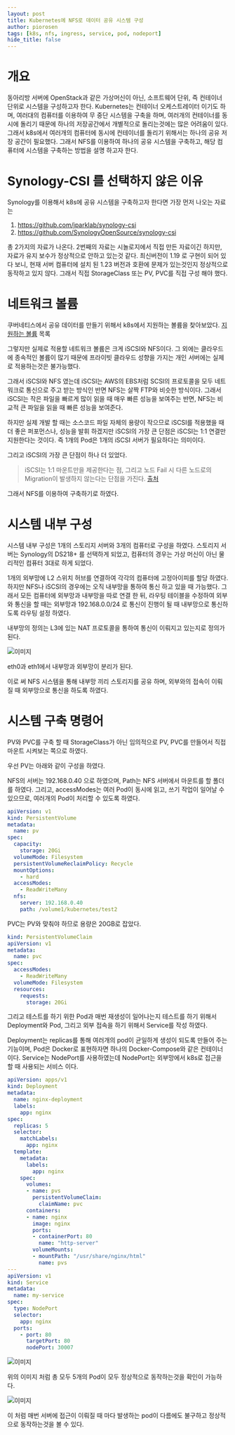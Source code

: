 ```yaml
---
layout: post
title: Kubernetes에 NFS로 데이터 공유 시스템 구성
author: piorosen
tags: [k8s, nfs, ingress, service, pod, nodeport]
hide_title: false
---
```


# 개요

동아리방 서버에 OpenStack과 같은 가상머신이 아닌, 소프트웨어 단위, 즉 컨테이너 단위로 시스템을 구성하고자 한다. Kubernetes는 컨테이너 오케스트레이터 이기도 하며, 여러대의 컴퓨터를 이용하여 무 중단 시스템을 구축을 하며, 여러개의 컨테이너를 동시에 돌리기 때문에 하나의 저장공간에서 개별적으로 돌리는것에는 많은 어려움이 있다. 그래서 k8s에서 여러개의 컴퓨터에 동시에 컨테이너를 돌리기 위해서는 하나의 공유 저장 공간이 필요했다. 그래서 NFS를 이용하여 하나의 공유 시스템을 구축하고, 해당 컴퓨터에 시스템을 구축하는 방법을 설명 하고자 한다.

# Synology-CSI 를 선택하지 않은 이유

Synology를 이용해서 k8s에 공유 시스템을 구축하고자 한다면 가장 먼저 나오는 자료는

1. https://github.com/jparklab/synology-csi
2. https://github.com/SynologyOpenSource/synology-csi

총 2가지의 자료가 나온다. 2번째의 자료는 시놀로지에서 직접 만든 자료이긴 하지만, 자료가 유지 보수가 정상적으로 안하고 있는것 같다. 최신버전이 1.19 로 구현이 되어 있다 보니, 현재 서버 컴퓨터에 설치 된 1.23 버전과 호환에 문제가 있는것인지 정상적으로 동작하고 있지 않다. 그래서 직접 StorageClass 또는 PV, PVC를 직접 구성 해야 했다.

# 네트워크 볼륨

쿠버네티스에서 공유 데이터를 만들기 위해서 k8s에서 지원하는 볼륨을 찾아보았다.
[지원하는 볼륨](https://kubernetes.io/docs/concepts/storage/volumes/#types-of-volumes) 목록

그렇지만 실제로 적용할 네트워크 볼륨은 크게 iSCSI와 NFS이다. 그 외에는 클라우드에 종속적인 볼륨이 많기 때문에 프라이빗 클라우드 성향을 가지는 개인 서버에는 실제로 적용하는것은 불가능했다.

그래서 iSCSI와 NFS 였는데 iSCSI는 AWS의 EBS처럼 SCSI의 프로토콜을 모두 네트워크로 통신으로 주고 받는 방식인 반면 NFS는 살짝 FTP와 비슷한 방식이다. 그래서 iSCSI는 작은 파일을 빠르게 많이 읽을 때 매우 빠른 성능을 보여주는 반면, NFS는 비교적 큰 파일을 읽을 때 빠른 성능을 보여준다.

하지만 실제 개발 할 때는 소스코드 파일 자체의 용량이 작으므로 iSCSI를 적용했을 때 더 좋은 퍼포먼스나, 성능을 발휘 하겠지만 iSCSI의 가장 큰 단점은 iSCSI는 1:1 연결만 지원한다는 것이다. 즉 1개의 Pod은 1개의 iSCSI 서버가 필요하다는 의미이다.

그리고 iSCSI의 가장 큰 단점이 하나 더 있었다. 

> iSCSI는 1:1 마운트만을 제공한다는 점, 그리고 노드 Fail 시 다른 노드로의 Migration이 발생하지 않는다는 단점을 가진다.
[출처](https://m.blog.naver.com/alice_k106/221348788068)

그래서 NFS를 이용하여 구축하기로 하였다.

# 시스템 내부 구성

시스템 내부 구성은 1개의 스토리지 서버와 3개의 컴퓨터로 구성을 하였다.
스토리지 서버는 Synology의 DS218+ 를 선택하게 되었고, 컴퓨터의 경우는 가상 머신이 아닌 물리적인 컴퓨터 3대로 하게 되었다.

1개의 외부망에 L2 스위치 허브를 연결하여 각각의 컴퓨터에 고정아이피를 할당 하였다. 하지만 NFS나 iSCSI의 경우에는 오직 내부망을 통하여 통신 하고 있을 때 가능했다. 그래서 모든 컴퓨터에 외부망과 내부망을 따로 연결 한 뒤, 라우팅 테이블을 수정하여 외부와 통신을 할 때는 외부망과 192.168.0.0/24 로 통신이 진행이 될 때 내부망으로 통신하도록 라우팅 설정 하였다.

내부망의 정의는 L3에 있는 NAT 프로토콜을 통하여 통신이 이뤄지고 있는지로 정의가 된다.

![이미지](/assets/img/post/2021-12-19-ifconfig.png)

eth0과 eth1에서 내부망과 외부망이 분리가 된다.

이로 써 NFS 시스템을 통해 내부망 끼리 스토리지를 공유 하며, 외부와의 접속이 이뤄질 때 외부망으로 통신을 하도록 하였다.

# 시스템 구축 명령어

PV와 PVC를 구축 할 때 StorageClass가 아닌 임의적으로 PV, PVC를 만들어서 직접 마운트 시켜보는 쪽으로 하였다.

우선 PV는 아래와 같이 구성을 하였다.

NFS의 서버는 192.168.0.40 으로 하였으며, Path는 NFS 서버에서 마운트를 할 폴더를 하였다. 그리고, accessModes는 여러 Pod이 동시에 읽고, 쓰기 작업이 일어날 수 있으므로, 여러개의 Pod이 처리할 수 있도록 하였다.

```yaml
apiVersion: v1
kind: PersistentVolume
metadata:
  name: pv
spec:
  capacity:
    storage: 20Gi
  volumeMode: Filesystem
  persistentVolumeReclaimPolicy: Recycle
  mountOptions:
    - hard
  accessModes:
    - ReadWriteMany
  nfs:
    server: 192.168.0.40
    path: /volume1/kubernetes/test2
```

PVC는 PV와 맞춰야 하므로 용량은 20GB로 잡았다.

```yaml
kind: PersistentVolumeClaim
apiVersion: v1
metadata:
  name: pvc
spec:
  accessModes:
    - ReadWriteMany
  volumeMode: Filesystem
  resources:
    requests:
      storage: 20Gi
```

그리고 테스트를 하기 위한 Pod과 매번 재생성이 일어나는지 테스트를 하기 위해서 Deployment와 Pod, 그리고 외부 접속을 하기 위해서 Service를 작성 하였다.

Deployment는 replicas를 통해 여러개의 pod이 균일하게 생성이 되도록 만들어 주는 기능이며,
Pod은 Docker로 표현하자면 하나의 Docker-Compose와 같은 컨테이너 이다.
Service는 NodePort를 사용하였는데 NodePort는 외부망에서 k8s로 접근을 할 때 사용되는 서비스 이다.

```yaml
apiVersion: apps/v1
kind: Deployment
metadata:
  name: nginx-deployment
  labels:
    app: nginx 
spec:
  replicas: 5
  selector:
    matchLabels:
      app: nginx
  template:
    metadata:
      labels:
        app: nginx
    spec:
      volumes:
      - name: pvs
        persistentVolumeClaim:
          claimName: pvc
      containers:
      - name: nginx 
        image: nginx
        ports:
        - containerPort: 80
          name: "http-server"
        volumeMounts:
        - mountPath: "/usr/share/nginx/html"
          name: pvs
---
apiVersion: v1
kind: Service
metadata:
  name: my-service
spec:
  type: NodePort
  selector:
    app: nginx
  ports:
    - port: 80
      targetPort: 80
      nodePort: 30007
```

![이미지](/assets/img/post/2021-12-19-deployment.png)

위의 이미지 처럼 총 모두 5개의 Pod이 모두 정상적으로 동작하는것을 확인이 가능하다.

![이미지](/assets/img/post/2021-12-19-test.png)

이 처럼 매번 서버에 접근이 이뤄질 때 마다 발생하는 pod이 다름에도 불구하고 정상적으로 동작하는것을 볼 수 있다.
